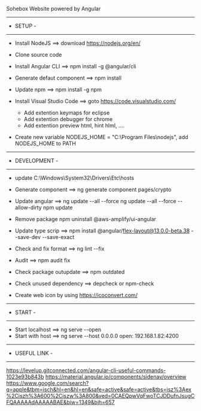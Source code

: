 Sohebox Website powered by Angular

---------
- SETUP -
---------
 - Install NodeJS             ==> download https://nodejs.org/en/
 - Clone source code
 - Install Angular CLI        ==> npm install -g @angular/cli
 - Generate defaut component  ==> npm install
 - Update npm                 ==> npm install -g npm

 - Install Visual Studio Code ==> goto https://code.visualstudio.com/
   + Add extention keymaps for eclipse
   + Add extention debugger for chrome
   + Add extention preview html, hint hlml, ....
   
 - Create new variable NODEJS_HOME = "C:\Program Files\nodejs", add NODEJS_HOME to PATH  

---------------
- DEVELOPMENT -
---------------
- update C:\Windows\System32\Drivers\Etc\hosts
- Generate component         ==> ng generate component pages/crypto
- Update angular             ==> ng update --all --force
                                 ng update --all --force --allow-dirty
                                 npm update
        
- Remove package                 npm uninstall @aws-amplify/ui-angular                                   
- Update type scrip          ==> npm install @angular/flex-layout@13.0.0-beta.38 --save-dev --save-exact
- Check and fix format       ==> ng lint --fix
- Audit                      ==> npm audit fix
- Check package outupdate    ==> npm outdated 
- Check unused dependency    ==> depcheck or npm-check


- Create web icon by using https://icoconvert.com/
---------
- START -
---------
 - Start localhost          ==> ng serve --open
 - Start with host          ==> ng serve --host 0.0.0.0   open: 192.168.1.82:4200

---------------
- USEFUL LINK -
---------------
https://levelup.gitconnected.com/angular-cli-useful-commands-1023e93b843b
https://material.angular.io/components/sidenav/overview
https://www.google.com/search?q=apple&tbm=isch&hl=en&hl=en&safe=active&safe=active&tbs=isz%3Aex%2Ciszh%3A600%2Ciszw%3A800&ved=0CAEQpwVqFwoTCJDDufnJsugCFQAAAAAdAAAAABAE&biw=1349&bih=657